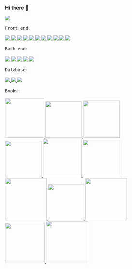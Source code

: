 ### Hi there 👋
<!--
**VagnerSilva/VagnerSilva** is a ✨ _special_ ✨ repository because its `README.md` (this file) appears on your GitHub profile.

Here are some ideas to get you started:

- 🔭 I’m currently working on ...
- 🌱 I’m currently learning ...
- 👯 I’m looking to collaborate on ...
- 🤔 I’m looking for help with ...
- 💬 Ask me about ...
- 📫 How to reach me: ...
- 😄 Pronouns: ...
- ⚡ Fun fact: ...
-->

<div>
<!--   <a href="mailto:vagner23silva@gmail.com" alt="gmail" target="_blank">
    <img src="https://img.shields.io/badge/-Gmail-FF0000?style=flat-square&labelColor=FF0000&logo=gmail&logoColor=white&link=mailto:vagner23silva@gmail.com" />
  </a>
   -->
  <a href="https://www.linkedin.com/in/vagner-psilva" alt="linkedin" target="_blank">
    <img src="https://img.shields.io/badge/LinkedIn-%230077B5.svg?&style=flat-square&logo=linkedin&logoColor=white">
  </a>
</div>
<!--
<div>
  <img height="180em" alt="git status" src="https://github-readme-stats.vercel.app/api/top-langs/?username=VagnerSilva&layout=compact&langs_count=8"/>
</div>
-->
<br/>
 <kbd>Front end:</kbd>
 <br/>
 <br/>
 
 <div>
      <a href="https://developer.mozilla.org/pt-BR/docs/Learn/JavaScript" alt="javascript" target="_blank">
        <img src="https://img.shields.io/badge/Javascript-F7DF1E?&style=flat-square&logo=Javascript&logoColor=fff">
      </a>
      <a href="https://www.typescriptlang.org/" alt="Typescript" target="_blank">
        <img src="https://img.shields.io/badge/Typescript-3178C6?&style=flat-square&logo=Typescript&logoColor=fff">
      </a>
       <a href="https://developer.mozilla.org/pt-BR/docs/Web/HTML" alt="Html" target="_blank">
        <img src="https://img.shields.io/badge/Html-E34F26?&style=flat-square&logo=Html5&logoColor=fff">
      </a>
      </a>
       <a href="https://developer.mozilla.org/pt-BR/docs/Web/HTML" alt="Css" target="_blank">
        <img src="https://img.shields.io/badge/Css-1572B6?&style=flat-square&logo=Css3&logoColor=fff">
      </a>
      <a href="https://sass-lang.com/" alt="Sass" target="_blank">
        <img src="https://img.shields.io/badge/Sass-CC6699?&style=flat-square&logo=Sass&logoColor=fff">
      </a>   
      <a href="https://angular.io/" alt="Angular" target="_blank">
        <img src="https://img.shields.io/badge/Angular-DD0031?&style=flat-square&logo=Angular&logoColor=fff">
      </a>
      <a href="https://angularjs.org/" alt="AngularJs" target="_blank">
        <img src="https://img.shields.io/badge/AngularJs-DD0031?&style=flat-square&logo=AngularJs&logoColor=fff">
      </a>   
      <a href="https://vuejs.org/" alt="Vue" target="_blank">
        <img src="https://img.shields.io/badge/Vue-4FC08D?&style=flat-square&logo=Vue.js&logoColor=fff">
      </a>
      <a href="https://reactjs.org/" alt="React" target="_blank">
        <img src="https://img.shields.io/badge/React-61DAFB?&style=flat-square&logo=React&logoColor=fff">
      </a>
      <a href="https://flutter.dev/" alt="Flutter" target="_blank">
        <img src="https://img.shields.io/badge/Flutter-02569B?&style=flat-square&logo=Flutter&logoColor=fff">
      </a>
      <a href="https://developer.android.com/" alt="Android" target="_blank">
        <img src="https://img.shields.io/badge/Android-3DDC84?&style=flat-square&logo=Android&logoColor=fff">
      </a>
</div>

<br/>
 <kbd>Back end:</kbd>

 <br/>
 <br/>
<div>
      <a href="https://https://nodejs.org" alt="Node Js" target="_blank">
        <img src="https://img.shields.io/badge/Node.Js-339933?&style=flat-square&logo=Node.js&logoColor=fff">
      </a>
      <a href="https://docs.microsoft.com/pt-br/dotnet/csharp/" alt="csharp" target="_blank">
        <img src="https://img.shields.io/badge/C%2DSharp-3DDC84?&style=flat-square&logo=c-sharp&logoColor=fff">
      </a>
      <a href="https://docs.microsoft.com/en-us/dotnet/core/introduction" alt="net core" target="_blank">
        <img src="https://img.shields.io/badge/Core-512BD4?&style=flat-square&logo=.Net&logoColor=fff">
      </a>
      <a href="https://www.java.com/" alt="Java" target="_blank">
        <img src="https://img.shields.io/badge/Java-007396?&style=flat-square&logo=Java&logoColor=fff">
      </a>
      <a href="https://kotlinlang.org" alt="Kotlin" target="_blank">
        <img src="https://img.shields.io/badge/Kotlin-0095D5?&style=flat-square&logo=Kotlin&logoColor=fff">
      </a>
</div>

 <br/>
 <kbd>Database:</kbd>

 <br/>
 <br/>


<div>
      <a href="https://www.postgresql.org" alt="PostgreSQL" target="_blank">
        <img src="https://img.shields.io/badge/PostgreSQL-4169E1?&style=flat-square&logo=postgresql&logoColor=fff">
      </a>
      <a href="https://www.microsoft.com/sql-server/sql-server-downloads?rtc=1" alt="Sql Server" target="_blank">
        <img src="https://img.shields.io/badge/SQL%20Server-CC2927?&style=flat-square&logo=microsoftsqlserver&logoColor=fff">
      </a>
      <a href="https://www.mongodb.com/" alt="MongoDB" target="_blank">
        <img src="https://img.shields.io/badge/MongoDB-47A248?&style=flat-square&logo=mongodb&logoColor=fff">
      </a>
</div>

<br/>
 <kbd>Books:</kbd>
 
  <br/>
 <br/>
 
   <div>
      <a href="https://www.amazon.com.br/Mean-Definitivo-Mongo-Express-Angular/dp/8575224913?source=ps-sl-shoppingads-lpcontext&psc=1" alt target="_blank">
        <img width="130px" src="https://m.media-amazon.com/images/I/411csr6Nn0L.jpg">
      </a>
      <a href="https://www.casadocodigo.com.br/products/livro-oo-solid?_pos=1&_sid=9147e2905&_ss=r" alt target="_blank">
        <img width="120px" src="https://cdn.shopify.com/s/files/1/0155/7645/products/oo-solid-sumario-featured_large.png?v=1430310678">
      </a>
      <a href="https://www.amazon.com.br/Mean-Definitivo-Mongo-Express-Angular/dp/8575224913?source=ps-sl-shoppingads-lpcontext&psc=1" alt target="_blank">
        <img width="122px" src="https://images-na.ssl-images-amazon.com/images/I/51iwYqp1FVL._SX356_BO1,204,203,200_.jpg">
      </a>
      <a href="https://www.casadocodigo.com.br/products/livro-mean?_pos=2&_sid=b27ed440d&_ss=r" alt target="_blank">
        <img width="121px" src="https://cdn.shopify.com/s/files/1/0155/7645/products/mean-featured_large.png?v=1423666173">
      </a>
      <a href="https://www.amazon.com.br/Use-cabe%C3%A7a-Java-Bert-Bates/dp/8576081733/ref=asc_df_8576081733/?tag=googleshopp00-20&linkCode=df0&hvadid=379765802390&hvpos=&hvnetw=g&hvrand=2983878135178107803&hvpone=&hvptwo=&hvqmt=&hvdev=c&hvdvcmdl=&hvlocint=&hvlocphy=1001773&hvtargid=pla-388681580538&psc=1" alt target="_blank">
        <img width="128px" src="https://images-na.ssl-images-amazon.com/images/I/517KvLLwZXL._SX372_BO1,204,203,200_.jpg">
      </a>
      <a href="https://www.amazon.com.br/Scrum-em-A%C3%A7%C3%A3o-Andrew-Pham/dp/8575222856" alt target="_blank">
        <img width="124px" src="https://images-na.ssl-images-amazon.com/images/I/51mk33dpiBL._SX360_BO1,204,203,200_.jpg">
      </a>
      <a href="https://www.packtpub.com/product/node-js-design-patterns-third-edition/9781839214110" alt target="_blank">
        <img width="138px" src="https://static.packt-cdn.com/products/9781839214110/cover/smaller">
      </a>
      <a href="https://www.travessa.com.br/programacao-orientada-a-objetos-com-java-1-ed-2004/artigo/3991c831-bace-4b90-a466-b42f0f426ab6?pcd=041&gclid=CjwKCAjwj8eJBhA5EiwAg3z0m84mqZc7JP5i7ealQKNPAovZszgnoqJAMrvTW8e-PmScRPbw5_rjJhoCq4wQAvD_BwE" alt target="_blank">
        <img width="119px" src="https://img.travessa.com.br/livro/BA/39/3991c831-bace-4b90-a466-b42f0f426ab6.jpg">
      </a>
      <a href="https://www.packtpub.com/product/learning-ionic/9781783552603" alt target="_blank">
        <img width="138px" src="https://static.packt-cdn.com/products/9781783552603/cover/smaller">
      </a>
      <a href="https://www.amazon.com.br/Typescript-Deep-Dive-Basarat-Syed/dp/9888407120" alt target="_blank">
        <img width="132px" src="https://images-na.ssl-images-amazon.com/images/I/41yt05r8e1L._SX384_BO1,204,203,200_.jpg">
      </a>
      <a href="https://www.amazon.com.br/BDD-Books-Discovery-G%C3%A1sp%C3%A1r-Nagy/dp/1839211822/ref=sr_1_1?adgrpid=82805399978&dchild=1&gclid=CjwKCAjwj8eJBhA5EiwAg3z0mxAqgwwm2KLSaMhlrk_-Qpees_gbyYmbp7wJKRNbY_fa8Le0uutfbBoCrmYQAvD_BwE&hvadid=426075334016&hvdev=c&hvlocphy=1001773&hvnetw=g&hvqmt=e&hvrand=7532698408995062441&hvtargid=kwd-873978362378&hydadcr=1468_11510621&keywords=bdd+book&qid=1630660047&sr=8-1&ufe=app_do%3Aamzn1.fos.4bb5663b-6f7d-4772-84fa-7c7f565ec65b" alt target="_blank">
        <img width="139px" src="https://images-na.ssl-images-amazon.com/images/I/51j0uJAq+CL._SX404_BO1,204,203,200_.jpg">
      </a>
 </div>
     

  
